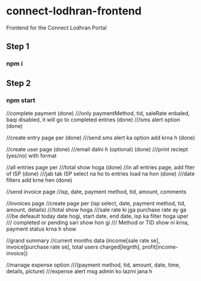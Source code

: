 # connect-lodhran-frontend

Frontend for the Connect Lodhran Portal

## Step 1

### npm i

## Step 2

### npm start

//complete payment (done)
///only paymentMethod, tid, saleRate enbaled, baqi disabled, it will go to completed entries (done)
///sms alert option (done)

//create entry page per (done)
///send sms alert ka option add krna h (done)

//create user page (done)
///email dalni h (optional) (done)
///print reciept (yes/no) with format

//all entries page per
///total show hoga (done)
//in all entries page, add fiter of ISP (done)
///jab tak ISP select na ho to entries load na hon (done)
///date filters add krne hen (done)

//send invoice page
//isp, date, payment method, tid, amount, comments

//invoices page
//create page per (isp select, date, payment method, tid, amount, details)
///total show hoga
///sale rate ki jga purchase rate ay ga
///be defeault today date hogi, start date, end date, isp ka filter hoga uper
/// completed or pending sari show hon gi
/// Method or TID show ni krna, payment status krna h show

//grand summary
//current months data (income[sale rate se], invoice[purchase rate se], total users charged[legnth], profit[income-invoice])

//manage expense option
///(payment method, tid, amount, date, time, details, picture)
///expense alert msg admin ko lazmi jana h
